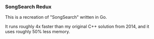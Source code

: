 ### SongSearch Redux

This is a recreation of "SongSearch" written in Go.

It runs roughly 4x faster than my original C++ solution from 2014, and it uses
roughly 50% less memory.